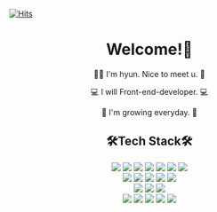 <!-- ### 안녕하세요. 프론트엔드 개발자 손현호입니다. 👋👋👋 -->

<!--
**arthyun/arthyun** is a ✨ _special_ ✨ repository because its `README.md` (this file) appears on your GitHub profile.
Here are some ideas to get you started:
- 🔭 I’m currently working on ...
- 🌱 I’m currently learning ...
- 👯 I’m looking to collaborate on ...
- 🤔 I’m looking for help with ...
- 💬 Ask me about ...
- 📫 How to reach me: ...
- 😄 Pronouns: ...
- ⚡ Fun fact: ...
-->
[![Hits](https://hits.seeyoufarm.com/api/count/incr/badge.svg?url=https%3A%2F%2Fgithub.com%2Farthyun&count_bg=%23A300DA&title_bg=%235B5B5B&icon=&icon_color=%23E7E7E7&title=hits&edge_flat=true)](https://github.com/arthyun)

<div align='center'>

<h1>Welcome!🤗</h1>
<p>🙋‍♂️ I'm hyun. Nice to meet u. 🙋‍</p>
<p>💻 I will Front-end-developer. 💻</p>
<p>🧩 I'm growing everyday. 🧩</p>

<h2>🛠Tech Stack🛠</h2>
<div>
   <img src="https://img.shields.io/badge/REACT-61DAFB?style=flat-square&logo=React&logoColor=white"/>
  <img src="https://img.shields.io/badge/VUE-4FC08D?style=flat-square&logo=Vue.js&logoColor=white"/>
  <img src="https://img.shields.io/badge/HTML5-E34F26?style=flat-square&logo=Html5&logoColor=white"/>
  <img src="https://img.shields.io/badge/CSS3-1572B6?style=flat-square&logo=Css3&logoColor=white"/>
  <img src="https://img.shields.io/badge/SASS-CC6699?style=flat-square&logo=Sass&logoColor=white"/>
  <img src="https://img.shields.io/badge/LESS-1D365D?style=flat-square&logo=Less&logoColor=white"/>
  <img src="https://img.shields.io/badge/JAVASCRIPT-F7DF1E?style=flat-square&logo=Javascript&logoColor=white"/><br>
  <img src="https://img.shields.io/badge/TYPESCRIPT-3178C6?style=flat-square&logo=Typescript&logoColor=white"/>
  <img src="https://img.shields.io/badge/JQUERY-0769AD?style=flat-square&logo=Jquery&logoColor=white"/>
  <img src="https://img.shields.io/badge/JSON-000000?style=flat-square&logo=Json&logoColor=white"/>
  <img src="https://img.shields.io/badge/PHP-777BB4?style=flat-square&logo=Php&logoColor=white"/>
  <img src="https://img.shields.io/badge/MYSQL-4479A1?style=flat-square&logo=Mysql&logoColor=white"/><br>
  <img src="https://img.shields.io/badge/BOOTSTRAP-7952B3?style=flat-square&logo=Bootstrap&logoColor=white"/>
  <img src="https://img.shields.io/badge/WORDPRESS-21759B?style=flat-square&logo=Wordpress&logoColor=white"/>
  <img src="https://img.shields.io/badge/GIT-F05032?style=flat-square&logo=Git&logoColor=white"/><br>
  <img src="https://img.shields.io/badge/GITHUB-181717?style=flat-square&logo=Github&logoColor=white"/>
  <img src="https://img.shields.io/badge/PHOTOSHOP-31A8FF?style=flat-square&logo=Adobephotoshop&logoColor=white"/>
  <img src="https://img.shields.io/badge/ILLUSTRATOR-FF9A00?style=flat-square&logo=Adobeillustrator&logoColor=white"/>
  <img src="https://img.shields.io/badge/INDESIGN-FF3366?style=flat-square&logo=Adobeindesign&logoColor=white"/>
  <img src="https://img.shields.io/badge/PREMIEREPRO-9999FF?style=flat-square&logo=Adobepremierepro&logoColor=white"/>
</div>
  
</div>

